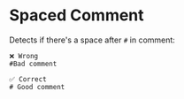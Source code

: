 # Spaced Comment

Detects if there's a space after `#` in comment:

```env
❌ Wrong
#Bad comment
```

```env
✅ Correct
# Good comment
```